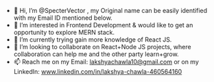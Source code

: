 - 👋 Hi, I’m @SpecterVector , my Original name can be easily identified with my Email ID mentioned below.
- 👀 I’m interested in Frontend Development & would like to get an opportunity to explore MERN stack.
- 🌱 I’m currently trying gain more knowledge of React JS.
- 💞️ I’m looking to collaborate on React+Node JS projects, where collaboration can help me and the other party learn+grow.
- 📫 Reach me on my Email: lakshyachawla10@gmail.com or on my LinkedIn: www.linkedin.com/in/lakshya-chawla-460564160 

<!---
SpecterVector/SpecterVector is a ✨ special ✨ repository because its `README.md` (this file) appears on your GitHub profile.
You can click the Preview link to take a look at your changes.
--->
